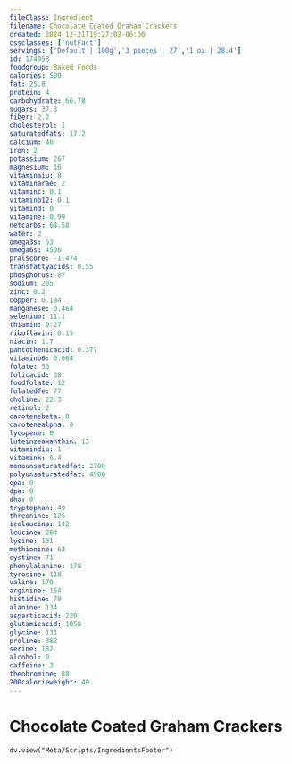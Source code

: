 ```yaml
---
fileClass: Ingredient
filename: Chocolate Coated Graham Crackers
created: 2024-12-21T19:27:02-06:00
cssclasses: ['nutFact']
servings: ['Default | 100g','3 pieces | 27','1 oz | 28.4']
id: 174958
foodgroup: Baked Foods
calories: 500
fat: 25.8
protein: 4
carbohydrate: 66.78
sugars: 37.3
fiber: 2.2
cholesterol: 1
saturatedfats: 17.2
calcium: 46
iron: 2
potassium: 267
magnesium: 16
vitaminaiu: 8
vitaminarae: 2
vitaminc: 0.1
vitaminb12: 0.1
vitamind: 0
vitamine: 0.99
netcarbs: 64.58
water: 2
omega3s: 53
omega6s: 4506
pralscore: -1.474
transfattyacids: 0.55
phosphorus: 87
sodium: 265
zinc: 0.2
copper: 0.194
manganese: 0.464
selenium: 11.1
thiamin: 0.27
riboflavin: 0.15
niacin: 1.7
pantothenicacid: 0.377
vitaminb6: 0.064
folate: 50
folicacid: 38
foodfolate: 12
folatedfe: 77
choline: 22.3
retinol: 2
carotenebeta: 0
carotenealpha: 0
lycopene: 0
luteinzeaxanthin: 13
vitamindiu: 1
vitamink: 6.4
monounsaturatedfat: 2700
polyunsaturatedfat: 4900
epa: 0
dpa: 0
dha: 0
tryptophan: 49
threonine: 126
isoleucine: 142
leucine: 264
lysine: 131
methionine: 63
cystine: 71
phenylalanine: 178
tyrosine: 118
valine: 170
arginine: 154
histidine: 79
alanine: 134
asparticacid: 220
glutamicacid: 1058
glycine: 131
proline: 362
serine: 182
alcohol: 0
caffeine: 3
theobromine: 88
200calorieweight: 40
---
```


# Chocolate Coated Graham Crackers

```dataviewjs
dv.view("Meta/Scripts/IngredientsFooter")
```
